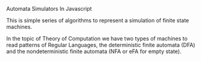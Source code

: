 Automata Simulators In Javascript

This is simple series of algorithms to represent a simulation of finite state machines.

In the topic of Theory of Computation we have two types of machines to read patterns of Regular Languages,
the deterministic finite automata (DFA) and the nondeterministic finite automata (NFA or eFA for empty state).
